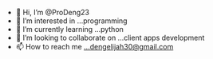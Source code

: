 - 👋 Hi, I’m @ProDeng23
- 👀 I’m interested in ...programming
- 🌱 I’m currently learning ...python
- 💞️ I’m looking to collaborate on ...client apps development
- 📫 How to reach me ...dengelijah30@gmail.com

<!---
ProDeng23/ProDeng23 is a ✨ special ✨ repository because its `README.md` (this file) appears on your GitHub profile.
You can click the Preview link to take a look at your changes.
--->
